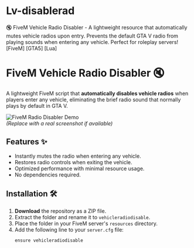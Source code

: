# Lv-disablerad
🔇 FiveM Vehicle Radio Disabler - A lightweight resource that automatically mutes vehicle radios upon entry. Prevents the default GTA V radio from playing sounds when entering any vehicle. Perfect for roleplay servers! [FiveM] [GTA5] [Lua]

# FiveM Vehicle Radio Disabler 🔇

A lightweight FiveM script that **automatically disables vehicle radios** when players enter any vehicle, eliminating the brief radio sound that normally plays by default in GTA V.

![FiveM Radio Disabler Demo](https://via.placeholder.com/800x400.png?text=Demo+Placeholder)  
*(Replace with a real screenshot if available)*

## Features ✨
- Instantly mutes the radio when entering any vehicle.
- Restores radio controls when exiting the vehicle.
- Optimized performance with minimal resource usage.
- No dependencies required.

## Installation 🛠️
1. **Download** the repository as a ZIP file.
2. Extract the folder and rename it to `vehicleradiodisable`.
3. Place the folder in your FiveM server's `resources` directory.
4. Add the following line to your `server.cfg` file:
   ```bash
   ensure vehicleradiodisable
